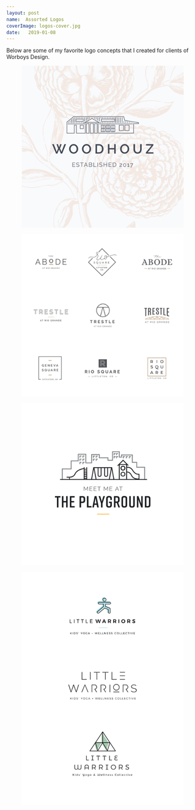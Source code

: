 ```yaml
---
layout: post
name:  Assorted Logos
coverImage: logos-cover.jpg
date:   2019-01-08
---
```


Below are some of my favorite logo concepts that I created for clients of Worboys Design.

<figure>
    <img src="../img/logos-1.jpg" alt="logos" />
</figure>
<figure>
    <img src="../img/logos-2.jpg" alt="logos" />
</figure>
<figure>
    <img src="../img/logos-3.jpg" alt="logos" />
</figure>
<figure>
    <img src="../img/logos-4.jpg" alt="logos" />
</figure>
